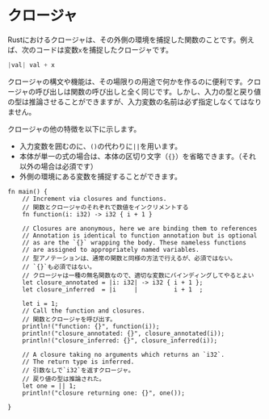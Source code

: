 <!--
# Closures
-->
# クロージャ

<!--
Closures are functions that can capture the enclosing environment. For
example, a closure that captures the `x` variable:
-->
Rustにおけるクロージャは、その外側の環境を捕捉した関数のことです。例えば、次のコードは変数`x`を捕捉したクロージャです。

```Rust
|val| val + x
```

<!--
The syntax and capabilities of closures make them very convenient for
on the fly usage. Calling a closure is exactly like calling a function.
However, both input and return types *can* be inferred and input
variable names *must* be specified.
-->
クロージャの構文や機能は、その場限りの用途で何かを作るのに便利です。クロージャの呼び出しは関数の呼び出しと全く同じです。しかし、入力の型と戻り値の型は推論させることができますが、入力変数の名前は必ず指定しなくてはなりません。

<!--
Other characteristics of closures include:
* using `||` instead of `()` around input variables.
* optional body delimination (`{}`) for a single expression (mandatory otherwise).
* the ability to capture the outer environment variables.
-->
クロージャの他の特徴を以下に示します。
* 入力変数を囲むのに、`()`の代わりに`||`を用います。
* 本体が単一の式の場合は、本体の区切り文字（`{}`）を省略できます。（それ以外の場合は必須です）
* 外側の環境にある変数を捕捉することができます。

```rust,editable
fn main() {
    // Increment via closures and functions.
    // 関数とクロージャのそれぞれで数値をインクリメントする
    fn function(i: i32) -> i32 { i + 1 }

    // Closures are anonymous, here we are binding them to references
    // Annotation is identical to function annotation but is optional
    // as are the `{}` wrapping the body. These nameless functions
    // are assigned to appropriately named variables.
    // 型アノテーションは、通常の関数と同様の方法で行えるが、必須ではない。
    // `{}`も必須ではない。
    // クロージャは一種の無名関数なので、適切な変数にバインディングしてやるとよい
    let closure_annotated = |i: i32| -> i32 { i + 1 };
    let closure_inferred  = |i     |          i + 1  ;

    let i = 1;
    // Call the function and closures.
    // 関数とクロージャを呼び出す。
    println!("function: {}", function(i));
    println!("closure_annotated: {}", closure_annotated(i));
    println!("closure_inferred: {}", closure_inferred(i));

    // A closure taking no arguments which returns an `i32`.
    // The return type is inferred.
    // 引数なしで`i32`を返すクロージャ。
    // 戻り値の型は推論された。
    let one = || 1;
    println!("closure returning one: {}", one());

}
```
